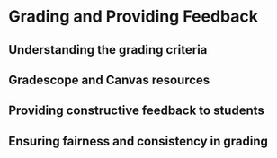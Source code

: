 # Grading and Providing Feedback

## Understanding the grading criteria

## Gradescope and Canvas resources


## Providing constructive feedback to students


## Ensuring fairness and consistency in grading